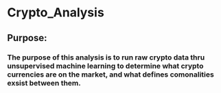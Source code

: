 # Crypto_Analysis

## Purpose:
### The purpose of this analysis is to run raw crypto data thru unsupervised machine learning to determine what crypto currencies are on the market, and what defines comonalities exsist between them.